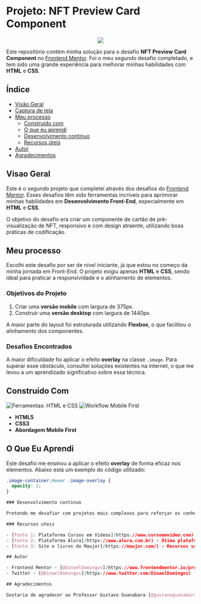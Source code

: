 # Projeto: NFT Preview Card Component

<p align="center">
<img loading="lazy" src="http://img.shields.io/static/v1?label=STATUS&message=%20FINALIZADO&color=GREEN&style=for-the-badge"/>
</p>

 Este repositório contém minha solução para o desafio **NFT Preview Card Component** no [Frontend Mentor](https://www.frontendmentor.io/challenges/nft-preview-card-component-SbdUL_w0U). Foi o meu segundo desafio completado, e tem sido uma grande experiência para melhorar minhas habilidades com **HTML** e **CSS**.

 ## Índice

- [Visão Geral](#visao-geral)
- [Captura de tela](#captura-de-tela)
- [Meu processo](#meu-processo)
  - [Construido com](#construido-com)
  - [O que eu aprendi](#o-que-eu-aprendi)
  - [Desenvolvimento contínuo](#desenvolvimento-continuo)
  - [Recursos úteis](#recursos-uteis)
- [Autor](#autor)
- [Agradecimentos](#agradecimentos)

## Visao Geral

Este é o segundo projeto que completei através dos desafios do [Frontend Mentor](https://www.frontendmentor.io/home). Esses desafios têm sido ferramentas incríveis para aprimorar minhas habilidades em **Desenvolvimento Front-End**, especialmente em **HTML** e **CSS**. 

O objetivo do desafio era criar um componente de cartão de pré-visualização de NFT, responsivo e com design atraente, utilizando boas práticas de codificação.

## Meu processo

Escolhi este desafio por ser de nível iniciante, já que estou no começo da minha jornada em Front-End. O projeto exigiu apenas **HTML** e **CSS**, sendo ideal para praticar a responsividade e o alinhamento de elementos.

### Objetivos do Projeto

1. Criar uma **versão mobile** com largura de 375px.
2. Construir uma **versão desktop** com largura de 1440px.

A maior parte do layout foi estruturada utilizando **Flexbox**, o que facilitou o alinhamento dos componentes.

### Desafios Encontrados

A maior dificuldade foi aplicar o efeito **overlay** na classe `.image`. Para superar esse obstáculo, consultei soluções existentes na internet, o que me levou a um aprendizado significativo sobre essa técnica.

## Construído Com

<img loading="lazy" src="https://img.shields.io/badge/FERRAMENTAS-HTMl5_e_CSS3-yellow" alt="Ferramentas: HTML e CSS">
<img loading="lazy" src="https://img.shields.io/badge/WORKFLOW-Mobile_First-blue" alt="Workflow Mobile First">

- **HTML5**
- **CSS3**
- **Abordagem Mobile First**

## O Que Eu Aprendi

Este desafio me ensinou a aplicar o efeito **overlay** de forma eficaz nos elementos. Abaixo está um exemplo do código utilizado:

```css
.image-container:hover .image-overlay {
  opacity: 1;
}

### Desenvolvimento continuo

Pretendo me desafiar com projetos mais complexos para reforçar os conhecimentos adquiridos. Também planejo iniciar um curso de JavaScript, essencial para o desenvolvimento de interfaces mais dinâmicas e interativas.

### Recursos uteis

- [Fonte 1: Plataforma Cursos em Videos](https://www.cursoemvideo.com) - Plataforma excelente para iniciantes.
- [Fonte 2: Plataforma Alura](https://www.alura.com.br) - Ótima plataforma de aprendizado para tecnologias diversas.
- [Fonte 3: Site e livros do Maujor](https://maujor.com/) - Recursos valiosos para entender HTML e CSS.

## Autor

- Frontend Mentor - [@DinaelDomingos](https://www.frontendmentor.io/profile/DinaelDomigos)
- Twitter - [@DinaelDomingos](https://www.twitter.com/DinaelDomingos)

## Agradecimentos

Gostaria de agradecer ao Professor Gustavo Guanabara [@gustavoguanabara](https:/instagram.com/gustavoguanabara), criador do site [Curso em Video](https://www.cursoemvideo.com). Foi através de seus cursos que descobri minha paixão pelo Front-End e iniciei minha jornada no desenvolvimento web.
